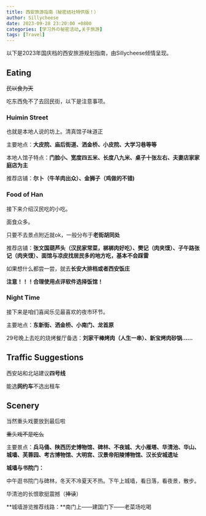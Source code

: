 ```yaml
---
title: 西安旅游指南（秘密结社特供版！）
author: Sillycheese
date: 2023-09-28 23:20:00 +0800
categories: [学习外の秘密活动,关于旅游]
tags: [Travel]
---
```










以下是2023年国庆档的西安旅游规划指南，由Sillycheese倾情呈现。



## Eating

~~民以食为天~~



吃东西免不了去回民街，以下是注意事项。



### Huimin Street

也就是本地人说的坊上。清真馆子味道正

主要地点：**大皮院、庙后街道、洒金桥、小皮院、大学习巷等等**

本地人馆子特点：**门脸小、宽度四五米、长度八九米、桌子十张左右、夫妻店家家庭店为主**

推荐店铺：**尔卜（牛羊肉出众）、金狮子（鸡做的不错)**



### Food of Han

接下来介绍汉民吃的小吃。

面食众多。

只要不去景点附近就ok，一般分布于**老街胡同处**

推荐店铺：**张文国葫芦头（汉民家常菜，梆梆肉好吃）、樊记（肉夹馍）、子午路张记（肉夹馍）、面馆与凉皮找居民多的地方吃，基本不会踩雷**

如果想什么都尝一尝，就去**长安大排档或者西安饭庄**

**注意！！！合理使用点评软件选择饭馆！**



### Night Time

接下来是咱们喜闻乐见最喜欢的夜市环节。

主要地点：**东新街、洒金桥、小南门、龙首原**

29号晚上去吃的烧烤餐厅备选：**刘家干棒烤肉（人生一串）、新宝烤肉砂锅......**



## Traffic Suggestions

西安站和北站建议**四号线**

能选**网约车**不选出租车



## Scenery

当然重头戏要放到最后啦

~~重头戏不是吃么~~

主要景点：**兵马俑、陕西历史博物馆、碑林、不夜城、大小雁塔、华清池、华山、城墙、芙蓉园、考古博物馆、大明宫、汉景帝阳陵博物馆、汉长安城遗址**

**城墙与书院门：**

中午逛书院门与碑林，冬天不冷夏天不热。下午上城墙，看日落，看夜景，散步。

华清池的长恨歌挺震撼（~~捧读~~）

**城墙游览推荐线路：**南门上——建国门下——老菜场吃喝

